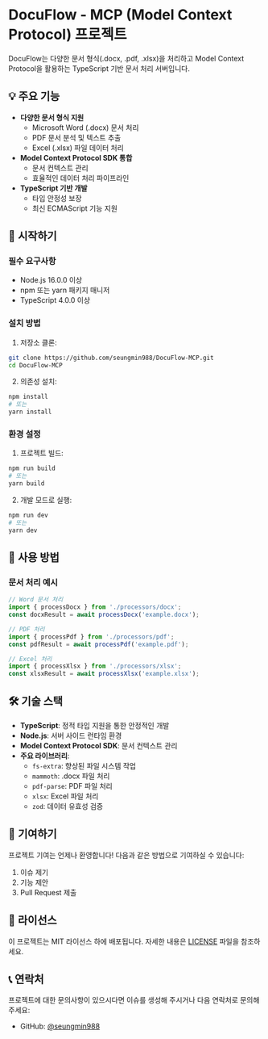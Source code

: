 # DocuFlow - MCP (Model Context Protocol) 프로젝트

DocuFlow는 다양한 문서 형식(.docx, .pdf, .xlsx)을 처리하고 Model Context Protocol을 활용하는 TypeScript 기반 문서 처리 서버입니다.

## 💡 주요 기능

- **다양한 문서 형식 지원**
  - Microsoft Word (.docx) 문서 처리
  - PDF 문서 분석 및 텍스트 추출
  - Excel (.xlsx) 파일 데이터 처리
- **Model Context Protocol SDK 통합**
  - 문서 컨텍스트 관리
  - 효율적인 데이터 처리 파이프라인
- **TypeScript 기반 개발**
  - 타입 안정성 보장
  - 최신 ECMAScript 기능 지원

## 🚀 시작하기

### 필수 요구사항

- Node.js 16.0.0 이상
- npm 또는 yarn 패키지 매니저
- TypeScript 4.0.0 이상

### 설치 방법

1. 저장소 클론:
```bash
git clone https://github.com/seungmin988/DocuFlow-MCP.git
cd DocuFlow-MCP
```

2. 의존성 설치:
```bash
npm install
# 또는
yarn install
```

### 환경 설정

1. 프로젝트 빌드:
```bash
npm run build
# 또는
yarn build
```

2. 개발 모드로 실행:
```bash
npm run dev
# 또는
yarn dev
```

## 📖 사용 방법

### 문서 처리 예시

```typescript
// Word 문서 처리
import { processDocx } from './processors/docx';
const docxResult = await processDocx('example.docx');

// PDF 처리
import { processPdf } from './processors/pdf';
const pdfResult = await processPdf('example.pdf');

// Excel 처리
import { processXlsx } from './processors/xlsx';
const xlsxResult = await processXlsx('example.xlsx');
```

## 🛠 기술 스택

- **TypeScript**: 정적 타입 지원을 통한 안정적인 개발
- **Node.js**: 서버 사이드 런타임 환경
- **Model Context Protocol SDK**: 문서 컨텍스트 관리
- **주요 라이브러리**:
  - `fs-extra`: 향상된 파일 시스템 작업
  - `mammoth`: .docx 파일 처리
  - `pdf-parse`: PDF 파일 처리
  - `xlsx`: Excel 파일 처리
  - `zod`: 데이터 유효성 검증

## 🤝 기여하기

프로젝트 기여는 언제나 환영합니다! 다음과 같은 방법으로 기여하실 수 있습니다:

1. 이슈 제기
2. 기능 제안
3. Pull Request 제출

## 📝 라이선스

이 프로젝트는 MIT 라이선스 하에 배포됩니다. 자세한 내용은 [LICENSE](LICENSE) 파일을 참조하세요.

## 📞 연락처

프로젝트에 대한 문의사항이 있으시다면 이슈를 생성해 주시거나 다음 연락처로 문의해 주세요:
- GitHub: [@seungmin988](https://github.com/seungmin988) 
